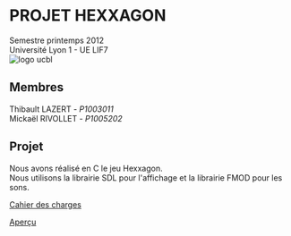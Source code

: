 # PROJET HEXXAGON #
Semestre printemps 2012<br>
Université Lyon 1 - UE LIF7<br>
<img src='http://a0.twimg.com/profile_images/420183030/lyon1_normal.jpg' alt='logo ucbl' />

<h2>Membres</h2>
Thibault LAZERT - <i>P1003011</i><br>
Mickaël RIVOLLET - <i>P1005202</i><br>

<h2>Projet</h2>
Nous avons réalisé en C le jeu Hexxagon.<br>
Nous utilisons la librairie SDL pour l'affichage et la librairie FMOD pour les sons.<br>

<a href='http://lazert-rivollet-lif7.googlecode.com/svn/cahier-des-charges_LAZERT-RIVOLLET.pdf'>Cahier des charges</a>

<a href='http://code.google.com/p/lazert-rivollet-lif7/wiki/Apercu27avril2012'>Aperçu</a>

<br>
